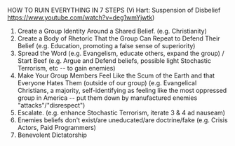 HOW TO RUIN EVERYTHING IN 7 STEPS (Vi Hart: Suspension of Disbelief
    https://www.youtube.com/watch?v=deg1wmYjwtk)

1.  Create a Group Identity Around a Shared Belief. (e.g. Christianity)
2.  Create a Body of Rhetoric That the Group Can Repeat to Defend Their Belief
  (e.g. Education, promoting a false sense of superiority)
3. Spread the Word (e.g. Evangelism, educate others, expand the group) /
  Start Beef (e.g. Argue and Defend beliefs, possible light Stochastic
      Terrorism, etc -- to gain enemies)
4. Make Your Group Members Feel Like the Scum of the Earth and that
  Everyone Hates Them (outside of our group) (e.g. Evangelical
      Christians, a majority, self-identifying as feeling like the most
      oppressed group in America -- put them down by manufactured enemies
      "attacks"/"disrespect")
5. Escalate. (e.g. enhance Stochastic Terrorism, iterate 3 & 4 ad
      nauseam) 
6. Enemies beliefs don't exist/are uneducated/are doctrine/fake
(e.g. Crisis Actors, Paid Programmers)
7. Benevolent Dictatorship 
